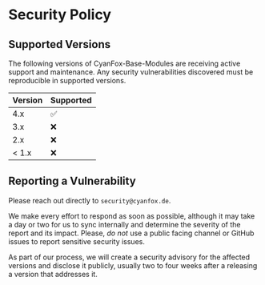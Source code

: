 # Security Policy

## Supported Versions

The following versions of CyanFox-Base-Modules are receiving active support and maintenance. Any security vulnerabilities discovered must be reproducible in supported versions.

| Version | Supported          |
|---------|--------------------|
| 4.x     | :white_check_mark: |
| 3.x     | :x:                |
| 2.x     | :x:                |
| < 1.x   | :x:                |


## Reporting a Vulnerability

Please reach out directly to `security@cyanfox.de`.

We make every effort to respond as soon as possible, although it may take a day or two for us to sync internally and determine the severity of the report and its impact. Please, _do not_ use a public facing channel or GitHub issues to report sensitive security issues.

As part of our process, we will create a security advisory for the affected versions and disclose it publicly, usually two to four weeks after a releasing a version that addresses it.
